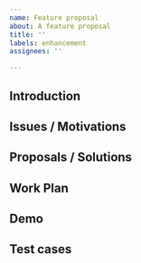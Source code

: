 ```yaml
---
name: Feature proposal
about: A feature proposal
title: ''
labels: enhancement
assignees: ''

---
```


## Introduction

## Issues / Motivations

## Proposals / Solutions

## Work Plan

## Demo

## Test cases
